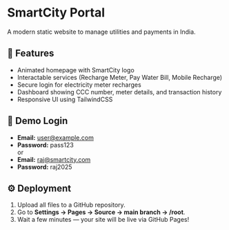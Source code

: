 # SmartCity Portal

A modern static website to manage utilities and payments in India.

## 🚀 Features
- Animated homepage with SmartCity logo
- Interactable services (Recharge Meter, Pay Water Bill, Mobile Recharge)
- Secure login for electricity meter recharges
- Dashboard showing CCC number, meter details, and transaction history
- Responsive UI using TailwindCSS

## 🔑 Demo Login
- **Email:** user@example.com  
- **Password:** pass123  
or  
- **Email:** raj@smartcity.com  
- **Password:** raj2025  

## ⚙️ Deployment
1. Upload all files to a GitHub repository.
2. Go to **Settings → Pages → Source → main branch → /root**.
3. Wait a few minutes — your site will be live via GitHub Pages!

